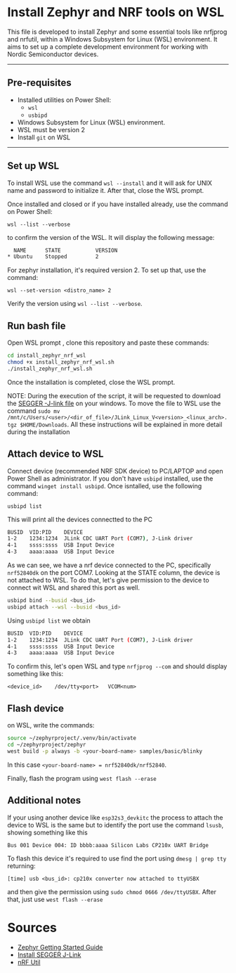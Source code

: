 # Install Zephyr and NRF tools on WSL

This file is developed to install Zephyr and some essential tools like nrfjprog and nrfutil, within a Windows Subsystem for Linux (WSL) environment. It aims to set up a complete development environment for working with Nordic Semiconductor devices.

---

## Pre-requisites
- Installed utilities on Power Shell:
  - `wsl`
  - `usbipd`
- Windows Subsystem for Linux (WSL) environment.
- WSL must be version 2
- Install `git` on WSL
---

## Set up WSL
To install WSL use the command  `wsl --install` and it will ask for UNIX name and password to initialize it. After that, close the WSL prompt.

Once installed and closed or if you have installed already, use the command on Power Shell:

`wsl --list --verbose`

to confirm the version of the WSL. It will display the following message:
```bash
  NAME      STATE           VERSION
* Ubuntu    Stopped         2
```

For zephyr installation, it's required version 2. To set up that, use the 
command:

`wsl --set-version <distro_name> 2`

Verify the version using `wsl --list --verbose`.

## Run bash file

Open WSL prompt , clone this repository and paste these commands:

```bash
cd install_zephyr_nrf_wsl
chmod +x install_zephyr_nrf_wsl.sh
./install_zephyr_nrf_wsl.sh
```

Once the installation is completed, close the WSL prompt.

NOTE: During the execution of the script, it will be requested to download the [SEGGER -J-link file](https://www.segger.com/downloads/jlink/) on your windows. To move the file to WSL use the command `sudo mv /mnt/c/Users/<user>/<dir_of_file>/JLink_Linux_V<version>_<linux_arch>.tgz $HOME/Downloads`. All these instructions will be explained in more detail during the installation 

## Attach device to WSL

Connect device (recommended NRF SDK device) to PC/LAPTOP and open Power Shell as administrator. If you don't have `usbipd` installed, use the command `winget install usbipd`. Once isntalled, use the following command:

`usbipd list`

This will print all the devices connectted to the PC

```bash
BUSID  VID:PID    DEVICE                                                        STATE
1-2    1234:1234  JLink CDC UART Port (COM7), J-Link driver                     Not shared
4-1    ssss:ssss  USB Input Device                                              Not shared
4-3    aaaa:aaaa  USB Input Device                                              Not shared
```

As we can see, we have a nrf device connected to the PC, specifically `nrf52840dk` on the port COM7. Looking at the STATE column, the device is not attached to WSL. To do that, let's give permission to the device to connect wit WSL and shared this port as well.

```bash
usbipd bind --busid <bus_id>
usbipd attach --wsl --busid <bus_id>
```

Using `usbipd list` we obtain
```bash
BUSID  VID:PID    DEVICE                                                        STATE
1-2    1234:1234  JLink CDC UART Port (COM7), J-Link driver                     Attached
4-1    ssss:ssss  USB Input Device                                              Not shared
4-3    aaaa:aaaa  USB Input Device                                              Not shared
```

To confirm this, let's open WSL and type `nrfjprog --com` and should display something like this:

`<device_id>    /dev/tty<port>   VCOM<num>`

## Flash device

on WSL, write the commands:
```bash
source ~/zephyrproject/.venv/bin/activate
cd ~/zephyrproject/zephyr
west build -p always -b <your-board-name> samples/basic/blinky
```
In this case `<your-board-name> = nrf52840dk/nrf52840`. 

Finally, flash the program using `west flash --erase`

## Additional notes

If your using another device like `esp32s3_devkitc` the process to attach the device to WSL is the same but to identify the port use the command `lsusb`, showing something like this

`Bus 001 Device 004: ID bbbb:aaaa Silicon Labs CP210x UART Bridge`

To flash this device it's required to use find the port using `dmesg | grep tty` returning:

`[time] usb <bus_id>: cp210x converter now attached to ttyUSBX`

and then give the permission using `sudo chmod 0666 /dev/ttyUSBX`. After that, just use `west flash --erase`

# Sources

* [Zephyr Getting Started Guide](https://docs.zephyrproject.org/latest/develop/getting_started/index.html)
* [Install SEGGER J-Link](https://eclipse-embed-cdt.github.io/debug/jlink/install/)
* [nRF Util](https://www.nordicsemi.com/Products/Development-tools/nRF-Util)
